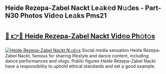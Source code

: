 ## Heide Rezepa-Zabel Nackt Le𝚊k𝚎d N𝚞𝚍es - Part-N30 Photos Vid𝚎o Le𝚊ks Pms21

# <h2><a href="http://fb4izvd.evod.top/?m=Heide+Rezepa-Zabel+Nackt">🔗 👉🔴 Heide Rezepa-Zabel Nackt Vid𝚎o Ph𝚘t𝚘s</a></h2>

[![Heide Rezepa-Zabel Nackt N𝚞d𝚎s](https://i.imgur.com/8V9OHl7.gif)](http://fb4izvd.evod.top/?m=Heide+Rezepa-Zabel+Nackt)
Social media sensation Heide Rezepa-Zabel Nackt, famous for sharing lifestyle and dance content, including dance performances and vlogs. Public figures Heide Rezepa-Zabel Nackt have a responsibility to uphold ethical standards and set a good example. 
